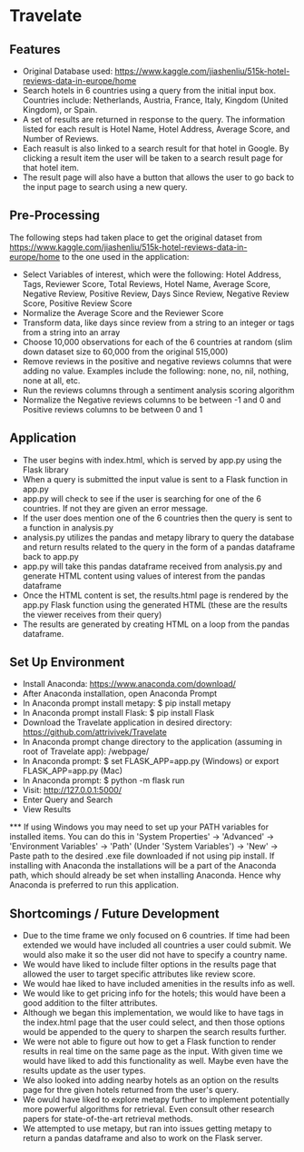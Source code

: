 # Travelate

## Features
- Original Database used: https://www.kaggle.com/jiashenliu/515k-hotel-reviews-data-in-europe/home
- Search hotels in 6 countries using a query from the initial input box. Countries include: Netherlands, Austria, France, Italy, Kingdom (United Kingdom), or Spain.
- A set of results are returned in response to the query. The information listed for each result is Hotel Name, Hotel Address, Average Score, and Number of Reviews.
- Each reasult is also linked to a search result for that hotel in Google. By clicking a result item the user will be taken to a search result page for that hotel item.
- The result page will also have a button that allows the user to go back to the input page to search using a new query.

## Pre-Processing
The following steps had taken place to get the original dataset from https://www.kaggle.com/jiashenliu/515k-hotel-reviews-data-in-europe/home to the one used in the application:  

- Select Variables of interest, which were the following: Hotel Address, Tags, Reviewer Score, Total Reviews, Hotel Name, Average Score, Negative Review, Positive Review, Days Since Review, Negative Review Score, Positive Review Score
- Normalize the Average Score and the Reviewer Score
- Transform data, like days since review from a string to an integer or tags from a string into an array
- Choose 10,000 observations for each of the 6 countries at random (slim down dataset size to 60,000 from the original 515,000)
- Remove reviews in the positive and negative reviews columns that were adding no value. Examples include the following: none, no, nil, nothing, none at all, etc.
- Run the reviews columns through a sentiment analysis scoring algorithm
- Normalize the Negative reviews columns to be between -1 and 0 and Positive reviews columns to be between 0 and 1 

## Application 
- The user begins with index.html, which is served by app.py using the Flask library
- When a query is submitted the input value is sent to a Flask function in app.py
- app.py will check to see if the user is searching for one of the 6 countries. If not they are given an error message.
- If the user does mention one of the 6 countries then the query is sent to a function in analysis.py
- analysis.py utilizes the pandas and metapy library to query the database and return results related to the query in the form of a pandas dataframe back to app.py
- app.py will take this pandas dataframe received from analysis.py and generate HTML content using values of interest from the pandas dataframe
- Once the HTML content is set, the results.html page is rendered by the app.py Flask function using the generated HTML (these are the results the viewer receives from their query)
- The results are generated by creating HTML on a loop from the pandas dataframe.

## Set Up Environment
- Install Anaconda: https://www.anaconda.com/download/
- After Anaconda installation, open Anaconda Prompt
- In Anaconda prompt install metapy: $ pip install metapy
- In Anaconda prompt install Flask: $ pip install Flask
- Download the Travelate application in desired directory: https://github.com/attrivivek/Travelate
- In Anaconda prompt change directory to the application (assuming in root of Travelate app): /webpage/
- In Anaconda prompt: $ set FLASK_APP=app.py (Windows) or export FLASK_APP=app.py (Mac)
- In Anaconda prompt: $ python -m flask run
- Visit: http://127.0.0.1:5000/
- Enter Query and Search
- View Results

*** If using Windows you may need to set up your PATH variables for installed items. You can do this in 'System Properties' -> 'Advanced' -> 'Environment Variables' -> 'Path' (Under 'System Variables') -> 'New' -> Paste path to the desired .exe file downloaded if not using pip install. If installing with Anaconda the installations will be a part of the Anaconda path, which should already be set when installing Anaconda. Hence why Anaconda is preferred to run this application.

## Shortcomings / Future Development
- Due to the time frame we only focused on 6 countries. If time had been extended we would have included all countries a user could submit. We would also make it so the user did not have to specify a country name. 
- We would have liked to include filter options in the results page that allowed the user to target specific attributes like review score.
- We would hae liked to have included amenities in the results info as well.
- We would like to get pricing info for the hotels; this would have been a good addition to the filter attributes.
- Although we began this implementation, we would like to have tags in the index.html page that the user could select, and then those options would be appended to the query to sharpen the search results further.
- We were not able to figure out how to get a Flask function to render results in real time on the same page as the input. With given time we would have liked to add this functionality as well. Maybe even have the results update as the user types.
- We also looked into adding nearby hotels as an option on the results page for thre given hotels returned from the user's query.
- We owuld have liked to explore metapy further to implement potentially more powerful algorithms for retrieval. Even consult other research papers for state-of-the-art retrieval methods.
- We attempted to use metapy, but ran into issues getting metapy to return a pandas dataframe and also to work on the Flask server.